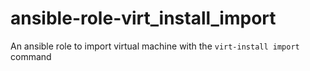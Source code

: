 # ansible-role-virt_install_import
An ansible role to import virtual machine with the ```virt-install import``` command
